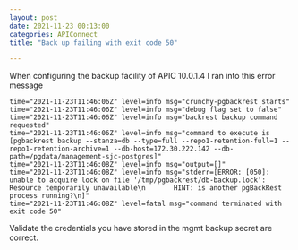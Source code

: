 ```yaml
---
layout: post
date: 2021-11-23 00:13:00
categories: APIConnect
title: "Back up failing with exit code 50"

---
```

<!--more-->
When configuring the backup facility of APIC 10.0.1.4 I ran into this error message

```
time="2021-11-23T11:46:06Z" level=info msg="crunchy-pgbackrest starts"
time="2021-11-23T11:46:06Z" level=info msg="debug flag set to false"
time="2021-11-23T11:46:06Z" level=info msg="backrest backup command requested"
time="2021-11-23T11:46:06Z" level=info msg="command to execute is [pgbackrest backup --stanza=db --type=full --repo1-retention-full=1 --repo1-retention-archive=1 --db-host=172.30.222.142 --db-path=/pgdata/management-sjc-postgres]"
time="2021-11-23T11:46:08Z" level=info msg="output=[]"
time="2021-11-23T11:46:08Z" level=info msg="stderr=[ERROR: [050]: unable to acquire lock on file '/tmp/pgbackrest/db-backup.lock': Resource temporarily unavailable\n       HINT: is another pgBackRest process running?\n]"
time="2021-11-23T11:46:08Z" level=fatal msg="command terminated with exit code 50"
```

Validate the credentials you have stored in the mgmt backup secret are correct.
